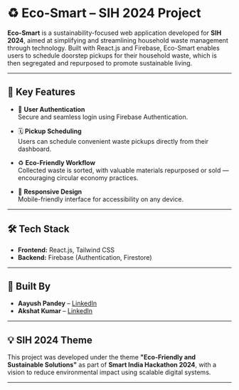 # ♻️ Eco-Smart – SIH 2024 Project

**Eco-Smart** is a sustainability-focused web application developed for **SIH 2024**, aimed at simplifying and streamlining household waste management through technology. Built with React.js and Firebase, Eco-Smart enables users to schedule doorstep pickups for their household waste, which is then segregated and repurposed to promote sustainable living.

---

## 🌟 Key Features

- 🔐 **User Authentication**  
  Secure and seamless login using Firebase Authentication.

- 🗓️ **Pickup Scheduling**  
  Users can schedule convenient waste pickups directly from their dashboard.

- ♻️ **Eco-Friendly Workflow**  
  Collected waste is sorted, with valuable materials repurposed or sold — encouraging circular economy practices.

- 📱 **Responsive Design**  
  Mobile-friendly interface for accessibility on any device.

---

## 🛠 Tech Stack

- **Frontend:** React.js, Tailwind CSS  
- **Backend:** Firebase (Authentication, Firestore)

---

## 👥 Built By

- **Aayush Pandey** – [LinkedIn](https://www.linkedin.com/in/aayush-pandey-4240952b5/)  
- **Akshat Kumar** – [LinkedIn](https://www.linkedin.com/in/akshatkumar10/)

---

## 💡 SIH 2024 Theme

This project was developed under the theme **"Eco-Friendly and Sustainable Solutions"** as part of **Smart India Hackathon 2024**, with a vision to reduce environmental impact using scalable digital systems.

---
